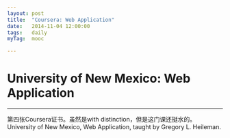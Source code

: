 ```yaml
---
layout: post
title:  "Coursera: Web Application"
date:   2014-11-04 12:00:00
tags:	daily
myTag:	mooc	

---
```


# University of New Mexico: Web Application

--------------------------------------

第四张Coursera证书。虽然是with distinction，但是这门课还挺水的。University of New Mexico, Web Application, taught by Gregory L. Heileman.


<object width="670" height="855" data="Coursera_Web_Applications.pdf" type="application/pdf" >  
      <param name="src" value="../picture/Coursera_Web_Applications.pdf">  
</object>  
